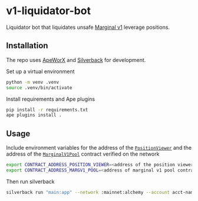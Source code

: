 # v1-liquidator-bot

Liquidator bot that liquidates unsafe [Marginal v1](https://github.com/MarginalProtocol/v1-core) leverage positions.

## Installation

The repo uses [ApeWorX](https://github.com/apeworx/ape) and [Silverback](https://github.com/apeworx/silverback) for development.

Set up a virtual environment

```sh
python -m venv .venv
source .venv/bin/activate
```

Install requirements and Ape plugins

```sh
pip install -r requirements.txt
ape plugins install .
```

## Usage

Include environment variables for the address of the [`PositionViewer`](https://github.com/MarginalProtocol/book/blob/main/src/v1/periphery/contracts/lens/PositionViewer.sol/contract.PositionViewer.md)
and the address of the [`MarginalV1Pool`](https://github.com/MarginalProtocol/book/blob/main/src/v1/core/contracts/MarginalV1Pool.sol/contract.MarginalV1Pool.md) contract verified on the network

```sh
export CONTRACT_ADDRESS_POSITION_VIEWER=<address of the position viewer contract on network>
export CONTRACT_ADDRESS_MARGV1_POOL=<address of marginal v1 pool contract on network>
```

Then run silverback

```sh
silverback run "main:app" --network :mainnet:alchemy --account acct-name
```
